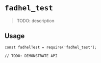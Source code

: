 # `fadhel_test`

> TODO: description

## Usage

```
const fadhelTest = require('fadhel_test');

// TODO: DEMONSTRATE API
```

